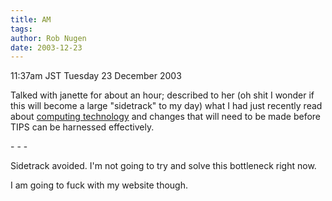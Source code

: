 ```yaml
---
title: AM
tags: 
author: Rob Nugen
date: 2003-12-23
---
```


<p class=date>11:37am JST Tuesday 23 December 2003</p>

<p>Talked with janette for about an hour; described to her (oh shit I
  wonder if this will become a large "sidetrack" to my day) what I had
  just recently read about <a
  href="http://www.theharrowgroup.com/articles/20031222/20031222.htm#_Toc59533105">computing
  technology</a> and changes that will need to be made before
  TIPS can be harnessed effectively.</p>

<p>- - -</p>

<p>Sidetrack avoided.  I'm not going to try and solve this bottleneck
  right now.</p>

<p>I am going to fuck with my website though.</p>
